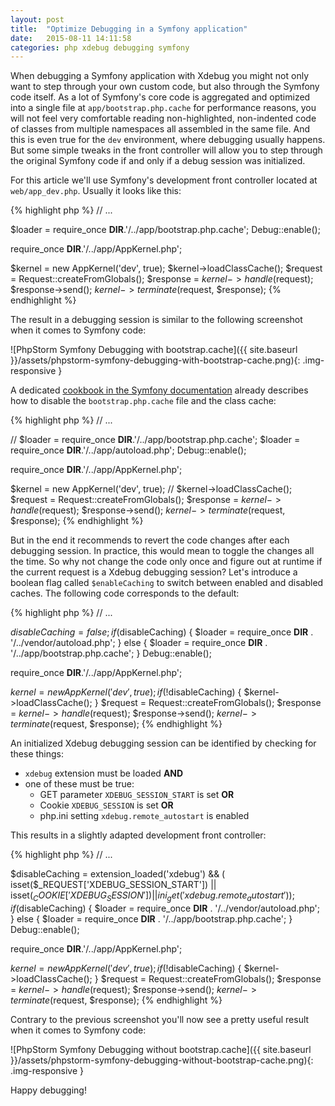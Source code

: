 ```yaml
---
layout: post
title:  "Optimize Debugging in a Symfony application"
date:   2015-08-11 14:11:58
categories: php xdebug debugging symfony
---
```


When debugging a Symfony application with Xdebug you might not only want to step through
your own custom code, but also through the Symfony code itself. As a lot of Symfony's core
code is aggregated and optimized into a single file at `app/bootstrap.php.cache` for performance
reasons, you will not feel very comfortable reading non-highlighted, non-indented code of
classes from multiple namespaces all assembled in the same file. And this is even true
for the `dev` environment, where debugging usually happens. But some simple tweaks in the
front controller will allow you to step through the original Symfony code if and only if
a debug session was initialized.

<!-- more -->

For this article we'll use Symfony's development front controller located at `web/app_dev.php`.
Usually it looks like this:

{% highlight php %}
// ...

$loader = require_once __DIR__.'/../app/bootstrap.php.cache';
Debug::enable();

require_once __DIR__.'/../app/AppKernel.php';

$kernel = new AppKernel('dev', true);
$kernel->loadClassCache();
$request = Request::createFromGlobals();
$response = $kernel->handle($request);
$response->send();
$kernel->terminate($request, $response);
{% endhighlight %}

The result in a debugging session is similar to the following screenshot when it comes to
Symfony code:

![PhpStorm Symfony Debugging with bootstrap.cache]({{ site.baseurl }}/assets/phpstorm-symfony-debugging-with-bootstrap-cache.png){: .img-responsive }

A dedicated [cookbook in the Symfony documentation](http://symfony.com/doc/current/cookbook/debugging.html)
already describes how to disable the `bootstrap.php.cache` file and the class cache:

{% highlight php %}
// ...

// $loader = require_once __DIR__.'/../app/bootstrap.php.cache';
$loader = require_once __DIR__.'/../app/autoload.php';
Debug::enable();

require_once __DIR__.'/../app/AppKernel.php';

$kernel = new AppKernel('dev', true);
// $kernel->loadClassCache();
$request = Request::createFromGlobals();
$response = $kernel->handle($request);
$response->send();
$kernel->terminate($request, $response);
{% endhighlight %}

But in the end it recommends to revert the code changes after each debugging session. In practice,
this would mean to toggle the changes all the time. So why not change the code only once and figure
out at runtime if the current request is a Xdebug debugging session? Let's introduce a boolean flag
called `$enableCaching` to switch between enabled and disabled caches. The following code corresponds
to the default:

{% highlight php %}
// ...

$disableCaching = false;
if ($disableCaching) {
    $loader = require_once __DIR__ . '/../vendor/autoload.php';
} else {
    $loader = require_once __DIR__ . '/../app/bootstrap.php.cache';
}
Debug::enable();

require_once __DIR__.'/../app/AppKernel.php';

$kernel = new AppKernel('dev', true);
if (!$disableCaching) {
    $kernel->loadClassCache();
}
$request = Request::createFromGlobals();
$response = $kernel->handle($request);
$response->send();
$kernel->terminate($request, $response);
{% endhighlight %}

An initialized Xdebug debugging session can be identified by checking for these things:

* `xdebug` extension must be loaded **AND**
*  one of these must be true:
   * GET parameter `XDEBUG_SESSION_START` is set **OR**
   * Cookie `XDEBUG_SESSION` is set **OR**
   * php.ini setting `xdebug.remote_autostart` is enabled

This results in a slightly adapted development front controller:

{% highlight php %}
// ...

$disableCaching = extension_loaded('xdebug') && (
        isset($_REQUEST['XDEBUG_SESSION_START']) ||
        isset($_COOKIE['XDEBUG_SESSION']) ||
        ini_get('xdebug.remote_autostart')
    );
if ($disableCaching) {
    $loader = require_once __DIR__ . '/../vendor/autoload.php';
} else {
    $loader = require_once __DIR__ . '/../app/bootstrap.php.cache';
}
Debug::enable();

require_once __DIR__.'/../app/AppKernel.php';

$kernel = new AppKernel('dev', true);
if (!$disableCaching) {
    $kernel->loadClassCache();
}
$request = Request::createFromGlobals();
$response = $kernel->handle($request);
$response->send();
$kernel->terminate($request, $response);
{% endhighlight %}

Contrary to the previous screenshot you'll now see a pretty useful result when it comes to
Symfony code:

![PhpStorm Symfony Debugging without bootstrap.cache]({{ site.baseurl }}/assets/phpstorm-symfony-debugging-without-bootstrap-cache.png){: .img-responsive }

Happy debugging!

<!--
If you want learn more about initializing Xdebug debugging session, check out my blog post
about [Connecting Xdebug to PhpStorm](http:// ...)
-->